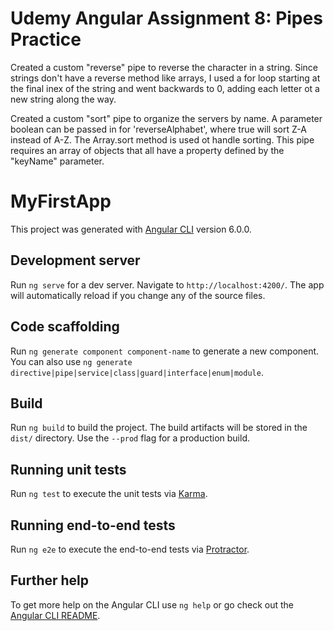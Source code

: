 # Udemy Angular Assignment 8: Pipes Practice

Created a custom "reverse" pipe to reverse the character in a string. Since strings don't have a reverse method like arrays, I used a for loop starting at the final inex of the string and went backwards to 0, adding each letter ot a new string along the way.

Created a custom "sort" pipe to organize the servers by name. A parameter boolean can be passed in for 'reverseAlphabet', where true will sort Z-A instead of A-Z. The Array.sort method is used ot handle sorting. This pipe requires an array of objects that all have a property defined by the "keyName" parameter.

# MyFirstApp

This project was generated with [Angular CLI](https://github.com/angular/angular-cli) version 6.0.0.

## Development server

Run `ng serve` for a dev server. Navigate to `http://localhost:4200/`. The app will automatically reload if you change any of the source files.

## Code scaffolding

Run `ng generate component component-name` to generate a new component. You can also use `ng generate directive|pipe|service|class|guard|interface|enum|module`.

## Build

Run `ng build` to build the project. The build artifacts will be stored in the `dist/` directory. Use the `--prod` flag for a production build.

## Running unit tests

Run `ng test` to execute the unit tests via [Karma](https://karma-runner.github.io).

## Running end-to-end tests

Run `ng e2e` to execute the end-to-end tests via [Protractor](http://www.protractortest.org/).

## Further help

To get more help on the Angular CLI use `ng help` or go check out the [Angular CLI README](https://github.com/angular/angular-cli/blob/master/README.md).
